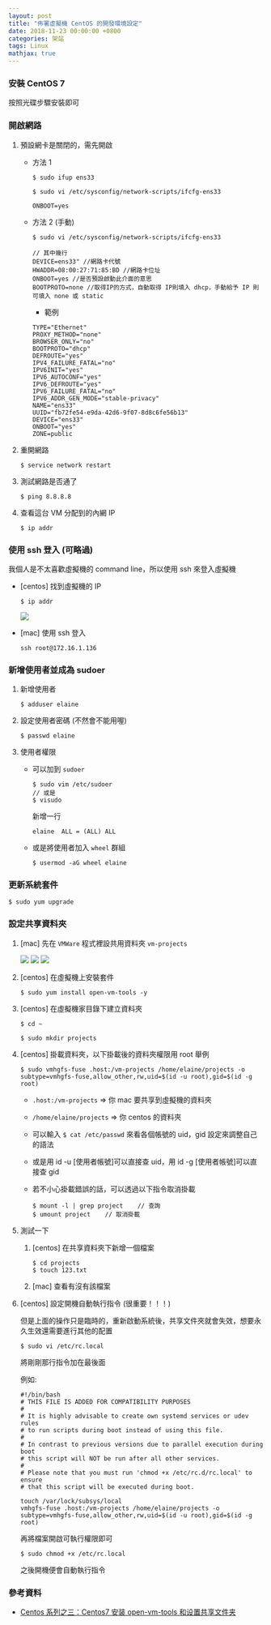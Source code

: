 ```yaml
---
layout: post
title: "佈署虛擬機 CentOS 的開發環境設定"
date: 2018-11-23 00:00:00 +0800
categories: 架站
tags: Linux
mathjax: true
---
```


### 安裝 CentOS 7

按照光碟步驟安裝即可

### 開啟網路

1. 預設網卡是關閉的，需先開啟

   - 方法 1

     ```
     $ sudo ifup ens33
     ```

     ```
     $ sudo vi /etc/sysconfig/network-scripts/ifcfg-ens33
     ```

     ```
     ONBOOT=yes
     ```

   - 方法 2 (手動)

     ```
     $ sudo vi /etc/sysconfig/network-scripts/ifcfg-ens33
     ```

     ```
     // 其中幾行
     DEVICE=ens33" //網路卡代號
     HWADDR=08:00:27:71:85:BD //網路卡位址
     ONBOOT=yes //是否預設啟動此介面的意思
     BOOTPROTO=none //取得IP的方式，自動取得 IP則填入 dhcp，手動給予 IP 則可填入 none 或 static
     ```

     - 範例

     ```
     TYPE="Ethernet"
     PROXY_METHOD="none"
     BROWSER_ONLY="no"
     BOOTPROTO="dhcp"
     DEFROUTE="yes"
     IPV4_FAILURE_FATAL="no"
     IPV6INIT="yes"
     IPV6_AUTOCONF="yes"
     IPV6_DEFROUTE="yes"
     IPV6_FAILURE_FATAL="no"
     IPV6_ADDR_GEN_MODE="stable-privacy"
     NAME="ens33"
     UUID="fb72fe54-e9da-42d6-9f07-8d8c6fe56b13"
     DEVICE="ens33"
     ONBOOT="yes"
     ZONE=public
     ```

2. 重開網路

   ```
   $ service network restart
   ```

3. 測試網路是否通了

   ```
   $ ping 8.8.8.8
   ```

4. 查看這台 VM 分配到的內網 IP

   ```
   $ ip addr
   ```

### 使用 ssh 登入 (可略過)

我個人是不太喜歡虛擬機的 command line，所以使用 ssh 來登入虛擬機

- [centos] 找到虛擬機的 IP

  ```
  $ ip addr
  ```

  ![](https://i.imgur.com/CU16rct.png)

- [mac] 使用 ssh 登入

  ```
  ssh root@172.16.1.136
  ```

### 新增使用者並成為 sudoer

1. 新增使用者

   ```
   $ adduser elaine
   ```

2. 設定使用者密碼 (不然會不能用喔)

   ```
   $ passwd elaine
   ```

3. 使用者權限

   - 可以加到 `sudoer`

     ```
     $ sudo vim /etc/sudoer
     // 或是
     $ visudo
     ```

     新增一行

     ```
     elaine  ALL = (ALL) ALL
     ```

   - 或是將使用者加入 `wheel` 群組

     ```
     $ usermod -aG wheel elaine
     ```

### 更新系統套件

```
$ sudo yum upgrade
```

### 設定共享資料夾

1. [mac] 先在 `VMWare` 程式裡設共用資料夾 `vm-projects`

   ![](https://i.imgur.com/8vnk9pH.png)
   ![](https://i.imgur.com/x5B6TW3.png)
   ![](https://i.imgur.com/qZsptWL.png)

2. [centos] 在虛擬機上安裝套件

   ```
   $ sudo yum install open-vm-tools -y
   ```

3. [centos] 在虛擬機家目錄下建立資料夾

   ```
   $ cd ~
   ```

   ```
   $ sudo mkdir projects
   ```

4. [centos] 掛載資料夾，以下掛載後的資料夾權限用 root 舉例

   ```
   $ sudo vmhgfs-fuse .host:/vm-projects /home/elaine/projects -o subtype=vmhgfs-fuse,allow_other,rw,uid=$(id -u root),gid=$(id -g root)
   ```

   - `.host:/vm-projects` => 你 mac 要共享到虛擬機的資料夾
   - `/home/elaine/projects` => 你 centos 的資料夾
   - 可以輸入 `$ cat /etc/passwd` 來看各個帳號的 uid，gid 設定來調整自己的語法
   - 或是用 id -u [使用者帳號]可以直接查 uid，用 id -g [使用者帳號]可以直接查 gid
   - 若不小心掛載錯誤的話，可以透過以下指令取消掛載

     ```
     $ mount -l | grep project    // 查詢
     $ umount project    // 取消掛載
     ```

5. 測試一下

   1. [centos] 在共享資料夾下新增一個檔案

      ```
      $ cd projects
      $ touch 123.txt
      ```

   2. [mac] 查看有沒有該檔案

6. [centos] 設定開機自動執行指令 (很重要！！！)

   但是上面的操作只是臨時的，重新啟動系統後，共享文件夾就會失效，想要永久生效還需要進行其他的配置

   ```
   $ sudo vi /etc/rc.local
   ```

   將剛剛那行指令加在最後面

   例如:

   ```
   #!/bin/bash
   # THIS FILE IS ADDED FOR COMPATIBILITY PURPOSES
   #
   # It is highly advisable to create own systemd services or udev rules
   # to run scripts during boot instead of using this file.
   #
   # In contrast to previous versions due to parallel execution during boot
   # this script will NOT be run after all other services.
   #
   # Please note that you must run 'chmod +x /etc/rc.d/rc.local' to ensure
   # that this script will be executed during boot.

   touch /var/lock/subsys/local
   vmhgfs-fuse .host:/vm-projects /home/elaine/projects -o subtype=vmhgfs-fuse,allow_other,rw,uid=$(id -u root),gid=$(id -g root)
   ```

   再將檔案開啟可執行權限即可

   ```
   $ sudo chmod +x /etc/rc.local
   ```

   之後開機便會自動執行指令

### 參考資料

- [Centos 系列之三：Centos7 安装 open-vm-tools 和设置共享文件夹](https://notes.itxds.com/2018/centos-series-three-open-vm-tools/)
